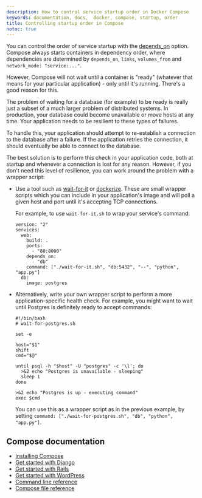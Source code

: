 ```yaml
---
description: How to control service startup order in Docker Compose
keywords: documentation, docs,  docker, compose, startup, order
title: Controlling startup order in Compose
notoc: true
---
```


You can control the order of service startup with the
[depends_on](compose-file.md#depends-on) option. Compose always starts
containers in dependency order, where dependencies are determined by
`depends_on`, `links`, `volumes_from` and `network_mode: "service:..."`.

However, Compose will not wait until a container is "ready" (whatever that means
for your particular application) - only until it's running. There's a good
reason for this.

The problem of waiting for a database (for example) to be ready is really just
a subset of a much larger problem of distributed systems. In production, your
database could become unavailable or move hosts at any time. Your application
needs to be resilient to these types of failures.

To handle this, your application should attempt to re-establish a connection to
the database after a failure. If the application retries the connection,
it should eventually be able to connect to the database.

The best solution is to perform this check in your application code, both at
startup and whenever a connection is lost for any reason. However, if you don't
need this level of resilience, you can work around the problem with a wrapper
script:

-   Use a tool such as [wait-for-it](https://github.com/vishnubob/wait-for-it)
    or [dockerize](https://github.com/jwilder/dockerize). These are small
    wrapper scripts which you can include in your application's image and will
    poll a given host and port until it's accepting TCP connections.

    For example, to use `wait-for-it.sh` to wrap your service's command:

        version: "2"
        services:
          web:
            build: .
            ports:
              - "80:8000"
            depends_on:
              - "db"
            command: ["./wait-for-it.sh", "db:5432", "--", "python", "app.py"]
          db:
            image: postgres

-   Alternatively, write your own wrapper script to perform a more application-specific health
    check. For example, you might want to wait until Postgres is definitely
    ready to accept commands:

        #!/bin/bash
        # wait-for-postgres.sh

        set -e

        host="$1"
        shift
        cmd="$@"

        until psql -h "$host" -U "postgres" -c '\l'; do
          >&2 echo "Postgres is unavailable - sleeping"
          sleep 1
        done

        >&2 echo "Postgres is up - executing command"
        exec $cmd

    You can use this as a wrapper script as in the previous example, by setting
    `command: ["./wait-for-postgres.sh", "db", "python", "app.py"]`.


## Compose documentation

- [Installing Compose](install.md)
- [Get started with Django](django.md)
- [Get started with Rails](rails.md)
- [Get started with WordPress](wordpress.md)
- [Command line reference](./reference/index.md)
- [Compose file reference](compose-file.md)
